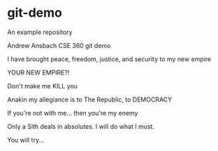 # git-demo
An example repository

Andrew Ansbach CSE 360 git demo

I have brought peace, freedom, justice, and security to my new empire

YOUR NEW EMPIRE?!

Don't make me KILL you

Anakin my allegiance is to The Republic, to DEMOCRACY

If you're not with me... then you're my enemy

Only a Sith deals in absolutes. I will do what I must.

You will try...
